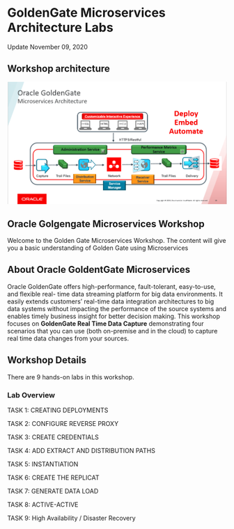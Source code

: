 # GoldenGate Microservices Architecture Labs

Update November 09, 2020

## Workshop architecture

![](./images/ggmicroservicesarchitecture.png)


## Oracle Golgengate Microservices Workshop
 
Welcome to the Golden Gate Microservices Workshop. The content will give you a basic understanding of Golden Gate using Microservices

## About Oracle GoldentGate Microservices

Oracle GoldenGate offers high-performance, fault-tolerant, easy-to-use, and flexible real- time data streaming platform for big data environments. It easily extends customers’ real-time data integration architectures to big data systems without impacting the performance of the source systems and enables timely business insight for better decision making. This workshop focuses on **GoldenGate Real Time Data Capture** demonstrating four scenarios that you can use (both on-premise and in the cloud) to capture real time data changes from your sources.

## Workshop Details

There are 9 hands-on labs in this workshop. 

### Lab Overview

TASK 1: CREATING DEPLOYMENTS

TASK 2: CONFIGURE REVERSE PROXY

TASK 3: CREATE CREDENTIALS

TASK 4: ADD EXTRACT AND DISTRIBUTION PATHS

TASK 5: INSTANTIATION

TASK 6: CREATE THE REPLICAT

TASK 7: GENERATE DATA LOAD

TASK 8: ACTIVE-ACTIVE

TASK 9: High Availability / Disaster Recovery







